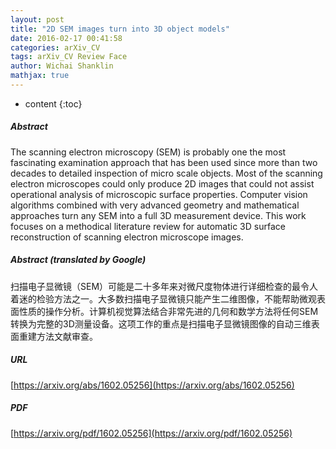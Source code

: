 ```yaml
---
layout: post
title: "2D SEM images turn into 3D object models"
date: 2016-02-17 00:41:58
categories: arXiv_CV
tags: arXiv_CV Review Face
author: Wichai Shanklin
mathjax: true
---
```


* content
{:toc}

##### Abstract
The scanning electron microscopy (SEM) is probably one the most fascinating examination approach that has been used since more than two decades to detailed inspection of micro scale objects. Most of the scanning electron microscopes could only produce 2D images that could not assist operational analysis of microscopic surface properties. Computer vision algorithms combined with very advanced geometry and mathematical approaches turn any SEM into a full 3D measurement device. This work focuses on a methodical literature review for automatic 3D surface reconstruction of scanning electron microscope images.

##### Abstract (translated by Google)
扫描电子显微镜（SEM）可能是二十多年来对微尺度物体进行详细检查的最令人着迷的检验方法之一。大多数扫描电子显微镜只能产生二维图像，不能帮助微观表面性质的操作分析。计算机视觉算法结合非常先进的几何和数学方法将任何SEM转换为完整的3D测量设备。这项工作的重点是扫描电子显微镜图像的自动三维表面重建方法文献审查。

##### URL
[https://arxiv.org/abs/1602.05256](https://arxiv.org/abs/1602.05256)

##### PDF
[https://arxiv.org/pdf/1602.05256](https://arxiv.org/pdf/1602.05256)

